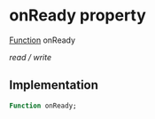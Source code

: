 


# onReady property






[Function](https://api.flutter.dev/flutter/dart-core/Function-class.html) onReady
  
_read / write_






## Implementation

```dart
Function onReady;


```







